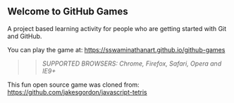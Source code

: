 ## Welcome to GitHub Games

A project based learning activity for people who are getting started with Git and GitHub.

You can play the game at: https://sswaminathanart.github.io/github-games

>> _*SUPPORTED BROWSERS*: Chrome, Firefox, Safari, Opera and IE9+_

This fun open source game was cloned from: https://github.com/jakesgordon/javascript-tetris
